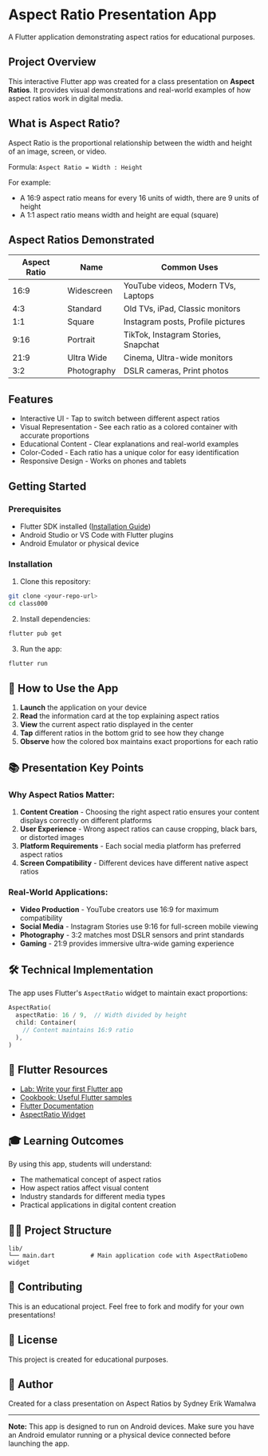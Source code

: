 # Aspect Ratio Presentation App

A Flutter application demonstrating aspect ratios for educational purposes.

##  Project Overview

This interactive Flutter app was created for a class presentation on **Aspect Ratios**. It provides visual demonstrations and real-world examples of how aspect ratios work in digital media.

##  What is Aspect Ratio?

Aspect Ratio is the proportional relationship between the width and height of an image, screen, or video.

Formula: `Aspect Ratio = Width : Height`

For example:
- A 16:9 aspect ratio means for every 16 units of width, there are 9 units of height
- A 1:1 aspect ratio means width and height are equal (square)

##  Aspect Ratios Demonstrated

| Aspect Ratio | Name | Common Uses |
|-----|------|-------------|
| 16:9 | Widescreen | YouTube videos, Modern TVs, Laptops |
| 4:3 | Standard | Old TVs, iPad, Classic monitors |
| 1:1 | Square | Instagram posts, Profile pictures |
| 9:16 | Portrait | TikTok, Instagram Stories, Snapchat |
| 21:9 | Ultra Wide | Cinema, Ultra-wide monitors |
| 3:2 | Photography | DSLR cameras, Print photos |

##  Features

- Interactive UI - Tap to switch between different aspect ratios
- Visual Representation - See each ratio as a colored container with accurate proportions
- Educational Content - Clear explanations and real-world examples
- Color-Coded - Each ratio has a unique color for easy identification
- Responsive Design - Works on phones and tablets

##  Getting Started

### Prerequisites

- Flutter SDK installed ([Installation Guide](https://docs.flutter.dev/get-started/install))
- Android Studio or VS Code with Flutter plugins
- Android Emulator or physical device

### Installation

1. Clone this repository:
```bash
git clone <your-repo-url>
cd class000
```

2. Install dependencies:
```bash
flutter pub get
```

3. Run the app:
```bash
flutter run
```

## 🎨 How to Use the App

1. **Launch** the application on your device
2. **Read** the information card at the top explaining aspect ratios
3. **View** the current aspect ratio displayed in the center
4. **Tap** different ratios in the bottom grid to see how they change
5. **Observe** how the colored box maintains exact proportions for each ratio

## 📚 Presentation Key Points

### Why Aspect Ratios Matter:

1. **Content Creation** - Choosing the right aspect ratio ensures your content displays correctly on different platforms
2. **User Experience** - Wrong aspect ratios can cause cropping, black bars, or distorted images
3. **Platform Requirements** - Each social media platform has preferred aspect ratios
4. **Screen Compatibility** - Different devices have different native aspect ratios

### Real-World Applications:

- **Video Production** - YouTube creators use 16:9 for maximum compatibility
- **Social Media** - Instagram Stories use 9:16 for full-screen mobile viewing
- **Photography** - 3:2 matches most DSLR sensors and print standards
- **Gaming** - 21:9 provides immersive ultra-wide gaming experience

## 🛠️ Technical Implementation

The app uses Flutter's `AspectRatio` widget to maintain exact proportions:

```dart
AspectRatio(
  aspectRatio: 16 / 9,  // Width divided by height
  child: Container(
    // Content maintains 16:9 ratio
  ),
)
```

## 📖 Flutter Resources

- [Lab: Write your first Flutter app](https://docs.flutter.dev/get-started/codelab)
- [Cookbook: Useful Flutter samples](https://docs.flutter.dev/cookbook)
- [Flutter Documentation](https://docs.flutter.dev/)
- [AspectRatio Widget](https://api.flutter.dev/flutter/widgets/AspectRatio-class.html)

## 🎓 Learning Outcomes

By using this app, students will understand:
- The mathematical concept of aspect ratios
- How aspect ratios affect visual content
- Industry standards for different media types
- Practical applications in digital content creation

## 👨‍💻 Project Structure

```
lib/
└── main.dart          # Main application code with AspectRatioDemo widget
```

## 🤝 Contributing

This is an educational project. Feel free to fork and modify for your own presentations!

## 📝 License

This project is created for educational purposes.

## 👤 Author

Created for a class presentation on Aspect Ratios by Sydney Erik Wamalwa

---

**Note:** This app is designed to run on Android devices. Make sure you have an Android emulator running or a physical device connected before launching the app.
